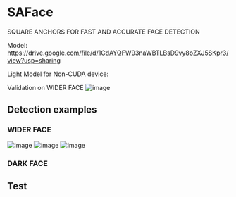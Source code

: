# SAFace
SQUARE ANCHORS FOR FAST AND ACCURATE FACE DETECTION

Model: https://drive.google.com/file/d/1CdAYQFW93naWBTLBsD9vy8oZXJ5SKpr3/view?usp=sharing

Light Model for Non-CUDA device:

Validation on WIDER FACE
![image](https://github.com/zhouliguo/SAFace/blob/main/results/Picture1.png)

##  Detection examples

### WIDER FACE
![image](https://github.com/zhouliguo/SAFace/blob/main/results/w1.png)
![image](https://github.com/zhouliguo/SAFace/blob/main/results/w2.png)
![image](https://github.com/zhouliguo/SAFace/blob/main/results/w3.png)
### DARK FACE

## Test
